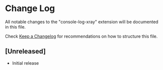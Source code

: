 # Change Log

All notable changes to the "console-log-xray" extension will be documented in this file.

Check [Keep a Changelog](http://keepachangelog.com/) for recommendations on how to structure this file.

## [Unreleased]

- Initial release